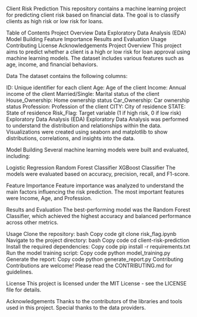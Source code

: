 Client Risk Prediction
This repository contains a machine learning project for predicting client risk based on financial data. The goal is to classify clients as high risk or low risk for loans.

Table of Contents
Project Overview
Data
Exploratory Data Analysis (EDA)
Model Building
Feature Importance
Results and Evaluation
Usage
Contributing
License
Acknowledgements
Project Overview
This project aims to predict whether a client is a high or low risk for loan approval using machine learning models. The dataset includes various features such as age, income, and financial behaviors.

Data
The dataset contains the following columns:

ID: Unique identifier for each client
Age: Age of the client
Income: Annual income of the client
Married/Single: Marital status of the client
House_Ownership: Home ownership status
Car_Ownership: Car ownership status
Profession: Profession of the client
CITY: City of residence
STATE: State of residence
Risk_Flag: Target variable (1 if high risk, 0 if low risk)
Exploratory Data Analysis (EDA)
Exploratory Data Analysis was performed to understand the distribution and relationships within the data. Visualizations were created using seaborn and matplotlib to show distributions, correlations, and insights into the data.

Model Building
Several machine learning models were built and evaluated, including:

Logistic Regression
Random Forest Classifier
XGBoost Classifier
The models were evaluated based on accuracy, precision, recall, and F1-score.

Feature Importance
Feature importance was analyzed to understand the main factors influencing the risk prediction. The most important features were Income, Age, and Profession.

Results and Evaluation
The best-performing model was the Random Forest Classifier, which achieved the highest accuracy and balanced performance across other metrics.

Usage
Clone the repository:
bash
Copy code
git clone risk_flag.ipynb
Navigate to the project directory:
bash
Copy code
cd client-risk-prediction
Install the required dependencies:
Copy code
pip install -r requirements.txt
Run the model training script:
Copy code
python model_training.py
Generate the report:
Copy code
python generate_report.py
Contributing
Contributions are welcome! Please read the CONTRIBUTING.md for guidelines.

License
This project is licensed under the MIT License - see the LICENSE file for details.

Acknowledgements
Thanks to the contributors of the libraries and tools used in this project.
Special thanks to the data providers.
